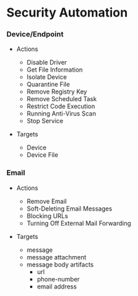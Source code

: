 # Security Automation

### Device/Endpoint

- Actions
    - Disable Driver
    - Get File Information
    - Isolate Device
    - Quarantine File
    - Remove Registry Key
    - Remove Scheduled Task
    - Restrict Code Execution
    - Running Anti-Virus Scan
    - Stop Service


- Targets
    - Device
    - Device File

### Email

- Actions
    - Remove Email
    - Soft-Deleting Email Messages
    - Blocking URLs
    - Turning Off External Mail Forwarding


- Targets
    - message
    - message attachment
    - message body artifacts
        - url
        - phone-number
        - email address

